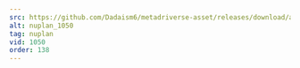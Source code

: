 ```yaml
---
src: https://github.com/Dadaism6/metadriverse-asset/releases/download/assetsv1.0.4/nuplan_1050.mp4
alt: nuplan_1050
tag: nuplan
vid: 1050
order: 138
---
```

